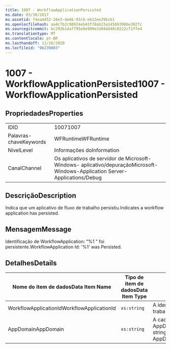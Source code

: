 ```yaml
---
title: 1007 - WorkflowApplicationPersisted
ms.date: 03/30/2017
ms.assetid: f4ea4452-28e3-4e66-93c6-eb12ee29bcb1
ms.openlocfilehash: aa4c7b2c98924eb43f78ab23a145b93906e302fc
ms.sourcegitcommit: bc293b14af795e0e999e3304dd40c0222cf2ffe4
ms.translationtype: MT
ms.contentlocale: pt-BR
ms.lasthandoff: 11/26/2020
ms.locfileid: "96239803"
---
```

# <a name="1007---workflowapplicationpersisted"></a><span data-ttu-id="21a4a-102">1007 - WorkflowApplicationPersisted</span><span class="sxs-lookup"><span data-stu-id="21a4a-102">1007 - WorkflowApplicationPersisted</span></span>

## <a name="properties"></a><span data-ttu-id="21a4a-103">Propriedades</span><span class="sxs-lookup"><span data-stu-id="21a4a-103">Properties</span></span>  
  
|||  
|-|-|  
|<span data-ttu-id="21a4a-104">ID</span><span class="sxs-lookup"><span data-stu-id="21a4a-104">ID</span></span>|<span data-ttu-id="21a4a-105">1007</span><span class="sxs-lookup"><span data-stu-id="21a4a-105">1007</span></span>|  
|<span data-ttu-id="21a4a-106">Palavras-chave</span><span class="sxs-lookup"><span data-stu-id="21a4a-106">Keywords</span></span>|<span data-ttu-id="21a4a-107">WFRuntime</span><span class="sxs-lookup"><span data-stu-id="21a4a-107">WFRuntime</span></span>|  
|<span data-ttu-id="21a4a-108">Nível</span><span class="sxs-lookup"><span data-stu-id="21a4a-108">Level</span></span>|<span data-ttu-id="21a4a-109">Informações do</span><span class="sxs-lookup"><span data-stu-id="21a4a-109">Information</span></span>|  
|<span data-ttu-id="21a4a-110">Canal</span><span class="sxs-lookup"><span data-stu-id="21a4a-110">Channel</span></span>|<span data-ttu-id="21a4a-111">Os aplicativos de servidor de Microsoft-Windows- aplicativo/depuração</span><span class="sxs-lookup"><span data-stu-id="21a4a-111">Microsoft-Windows-Application Server-Applications/Debug</span></span>|  
  
## <a name="description"></a><span data-ttu-id="21a4a-112">Descrição</span><span class="sxs-lookup"><span data-stu-id="21a4a-112">Description</span></span>  

 <span data-ttu-id="21a4a-113">Indica que um aplicativo de fluxo de trabalho persistiu.</span><span class="sxs-lookup"><span data-stu-id="21a4a-113">Indicates a workflow application has persisted.</span></span>  
  
## <a name="message"></a><span data-ttu-id="21a4a-114">Mensagem</span><span class="sxs-lookup"><span data-stu-id="21a4a-114">Message</span></span>  

 <span data-ttu-id="21a4a-115">Identificação de WorkflowApplication: “%1 " foi persistente.</span><span class="sxs-lookup"><span data-stu-id="21a4a-115">WorkflowApplication Id: '%1' was Persisted.</span></span>  
  
## <a name="details"></a><span data-ttu-id="21a4a-116">Detalhes</span><span class="sxs-lookup"><span data-stu-id="21a4a-116">Details</span></span>  
  
|<span data-ttu-id="21a4a-117">Nome do item de dados</span><span class="sxs-lookup"><span data-stu-id="21a4a-117">Data Item Name</span></span>|<span data-ttu-id="21a4a-118">Tipo de item de dados</span><span class="sxs-lookup"><span data-stu-id="21a4a-118">Data Item Type</span></span>|<span data-ttu-id="21a4a-119">Descrição</span><span class="sxs-lookup"><span data-stu-id="21a4a-119">Description</span></span>|  
|--------------------|--------------------|-----------------|  
|<span data-ttu-id="21a4a-120">WorkflowApplicationId</span><span class="sxs-lookup"><span data-stu-id="21a4a-120">WorkflowApplicationId</span></span>|`xs:string`|<span data-ttu-id="21a4a-121">A identificação do aplicativo de fluxo de trabalho</span><span class="sxs-lookup"><span data-stu-id="21a4a-121">The workflow application id</span></span>|  
|<span data-ttu-id="21a4a-122">AppDomain</span><span class="sxs-lookup"><span data-stu-id="21a4a-122">AppDomain</span></span>|`xs:string`|<span data-ttu-id="21a4a-123">A cadeia de caracteres retornada por AppDomain.CurrentDomain.FriendlyName.</span><span class="sxs-lookup"><span data-stu-id="21a4a-123">The string returned by AppDomain.CurrentDomain.FriendlyName.</span></span>|
